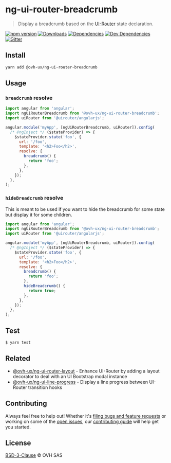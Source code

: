 # ng-ui-router-breadcrumb

> Display a breadcrumb based on the [UI-Router](https://ui-router.github.io/ng1/) state declaration.

[![npm version](https://badgen.net/npm/v/@ovh-ux/ng-ui-router-breadcrumb)](https://www.npmjs.com/package/@ovh-ux/ng-ui-router-breadcrumb) [![Downloads](https://badgen.net/npm/dt/@ovh-ux/ng-ui-router-breadcrumb)](https://npmjs.com/package/@ovh-ux/ng-ui-router-breadcrumb) [![Dependencies](https://badgen.net/david/dep/ovh/manager/packages/components/ng-ui-router-breadcrumb)](https://npmjs.com/package/@ovh-ux/ng-ui-router-breadcrumb?activeTab=dependencies) [![Dev Dependencies](https://badgen.net/david/dev/ovh/manager/packages/components/ng-ui-router-breadcrumb)](https://npmjs.com/package/@ovh-ux/ng-ui-router-breadcrumb?activeTab=dependencies) [![Gitter](https://badgen.net/badge/gitter/ovh-ux/blue?icon=gitter)](https://gitter.im/ovh/ux)

## Install

```sh
yarn add @ovh-ux/ng-ui-router-breadcrumb
```
## Usage

### `breadcrumb` resolve

```js
import angular from 'angular';
import ngUiRouterBreadcrumb from '@ovh-ux/ng-ui-router-breadcrumb';
import uiRouter from '@uirouter/angularjs';

angular.module('myApp', [ngUiRouterBreadcrumb, uiRouter]).config(
  /* @ngInject */ ($stateProvider) => {
    $stateProvider.state('foo', {
      url: '/foo',
      template: '<h2>Foo</h2>',
      resolve: {
        breadcrumb() {
          return 'foo';
        },
      },
    });
  },
);
```

### `hideBreadcrumb` resolve

This is meant to be used if you want to hide the breadcrumb for some state but display it for some children. 

```js
import angular from 'angular';
import ngUiRouterBreadcrumb from '@ovh-ux/ng-ui-router-breadcrumb';
import uiRouter from '@uirouter/angularjs';

angular.module('myApp', [ngUiRouterBreadcrumb, uiRouter]).config(
  /* @ngInject */ ($stateProvider) => {
    $stateProvider.state('foo', {
      url: '/foo',
      template: '<h2>Foo</h2>',
      resolve: {
        breadcrumb() {
          return 'foo';
        },
        hideBreadcrumb() {
          return true;
        },
      },
    });
  },
);
```

## Test

```sh
$ yarn test
```

## Related

- [@ovh-ux/ng-ui-router-layout](https://github.com/ovh/manager/tree/master/packages/components/ng-ui-router-layout) - Enhance UI-Router by adding a layout decorator to deal with an UI Bootstrap modal instance
- [@ovh-ux/ng-ui-line-progress](https://github.com/ovh/manager/tree/master/packages/components/ng-ui-router-line-progress) - Display a line progress between UI-Router transition hooks

## Contributing

Always feel free to help out! Whether it's [filing bugs and feature requests](https://github.com/ovh/manager/issues/new) or working on some of the [open issues](https://github.com/ovh/manager/issues), our [contributing guide](https://github.com/ovh/manager/blob/master/CONTRIBUTING.md) will help get you started.

## License

[BSD-3-Clause](LICENSE) © OVH SAS
